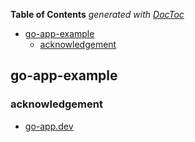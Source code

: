 <!-- START doctoc generated TOC please keep comment here to allow auto update -->
<!-- DON'T EDIT THIS SECTION, INSTEAD RE-RUN doctoc TO UPDATE -->
**Table of Contents**  *generated with [DocToc](https://github.com/thlorenz/doctoc)*

- [go-app-example](#go-app-example)
  - [acknowledgement](#acknowledgement)

<!-- END doctoc generated TOC please keep comment here to allow auto update -->

## go-app-example

### acknowledgement

- [go-app.dev](https://go-app.dev)

